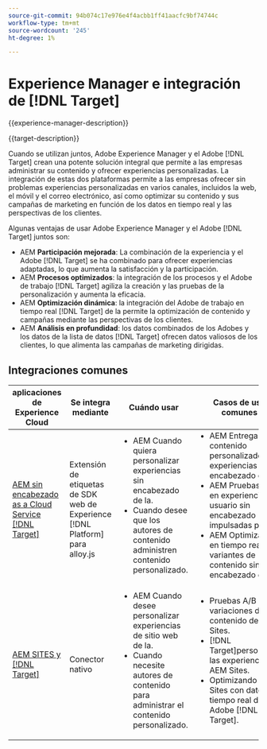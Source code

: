 ```yaml
---
source-git-commit: 94b074c17e976e4f4acbb1ff41aacfc9bf74744c
workflow-type: tm+mt
source-wordcount: '245'
ht-degree: 1%

---
```



# Experience Manager e integración de [!DNL Target]

{{experience-manager-description}}

{{target-description}}

Cuando se utilizan juntos, Adobe Experience Manager y el Adobe [!DNL Target] crean una potente solución integral que permite a las empresas administrar su contenido y ofrecer experiencias personalizadas. La integración de estas dos plataformas permite a las empresas ofrecer sin problemas experiencias personalizadas en varios canales, incluidos la web, el móvil y el correo electrónico, así como optimizar su contenido y sus campañas de marketing en función de los datos en tiempo real y las perspectivas de los clientes.

Algunas ventajas de usar Adobe Experience Manager y el Adobe [!DNL Target] juntos son:

+ AEM **Participación mejorada**: La combinación de la experiencia y el Adobe [!DNL Target] se ha combinado para ofrecer experiencias adaptadas, lo que aumenta la satisfacción y la participación.
+ AEM **Procesos optimizados**: la integración de los procesos y el Adobe de trabajo [!DNL Target] agiliza la creación y las pruebas de la personalización y aumenta la eficacia.
+ AEM **Optimización dinámica**: la integración del Adobe de trabajo en tiempo real [!DNL Target] de la permite la optimización de contenido y campañas mediante las perspectivas de los clientes.
+ AEM **Análisis en profundidad**: los datos combinados de los Adobes y los datos de la lista de datos [!DNL Target] ofrecen datos valiosos de los clientes, lo que alimenta las campañas de marketing dirigidas.

## Integraciones comunes

<table>
    <thead>
        <tr>
            <th>aplicaciones de Experience Cloud</th>
            <th>Se integra mediante</th>
            <th>Cuándo usar</th>
            <th>Casos de uso comunes</th>
        </tr>
    </thead>
    <tbody>
        <tr>
            <td><a href="https://experienceleague.adobe.com/docs/experience-manager-learn/cloud-service/integrations/target.html" target="_blank" rel="noreferrer">AEM sin encabezado as a Cloud Service [!DNL Target]</a></td>
            <td>Extensión de etiquetas de SDK web de Experience [!DNL Platform] para alloy.js</td>
            <td>
              <ul style="margin-top: 0;">
                <li>AEM Cuando quiera personalizar experiencias sin encabezado de la.</li>
                <li>Cuando desee que los autores de contenido administren contenido personalizado.</li>
              </ul>
            </td>
            <td>
                <ul style="margin-top: 0;">
                  <li>AEM Entrega de contenido personalizado para experiencias sin encabezado de la.</li>
                  <li>AEM Pruebas A/B en experiencias de usuario sin encabezado impulsadas por la.</li>
                  <li>AEM Optimización en tiempo real de variantes de contenido sin encabezado de la.</li>
                </ul>
            </td>
        </tr>
        <tr>
            <td><a href="https://experienceleague.adobe.com/docs/experience-manager-learn/sites/integrations/target/overview.html?lang=es" target="_blank" rel="noreferrer">AEM SITES y [!DNL Target]</a></td>
            <td>Conector nativo</td>
            <td>
                <ul style="margin-top: 0;">
                    <li>AEM Cuando desee personalizar experiencias de sitio web de la.</li>
                    <li>Cuando necesite autores de contenido para administrar el contenido personalizado.</li>
                </ul>
            </td>
            <td>
              <ul style="margin-top: 0;">
                <li>Pruebas A/B para variaciones de contenido de AEM Sites.</li>
                <li>[!DNL Target]personalizar las experiencias de AEM Sites.</li>
                <li>Optimizando AEM Sites con datos en tiempo real del Adobe [!DNL Target].</li>
              </ul>
            </td>
        </tr>
    </tbody>          
</table>
